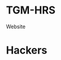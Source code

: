 # TGM-HRS
Website
<head>
<h1>Hackers</h1>
</head>
<html>
<title>
TGM-HRS
</title>
<site href("https://www.tgmhrs.com
</html>
